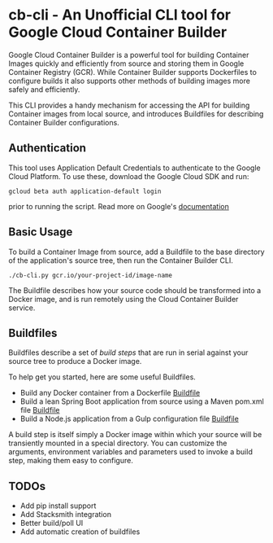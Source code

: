 # cb-cli - An Unofficial CLI tool for Google Cloud Container Builder

Google Cloud Container Builder is a powerful tool for building Container Images
quickly and efficiently from source and storing them in Google Container
Registry (GCR). While Container Builder supports Dockerfiles to configure builds
it also supports other methods of building images more safely and efficiently.

This CLI provides a handy mechanism for accessing the API for building Container
images from local source, and introduces Buildfiles for describing Container
Builder configurations.

## Authentication

This tool uses Application Default Credentials to authenticate to the Google
Cloud Platform. To use these, download the Google Cloud SDK and run:

 `gcloud beta auth application-default login`

prior to running the script. Read more on Google's
[documentation](https://developers.google.com/identity/protocols/application-default-credentials#whentouse)

## Basic Usage

To build a Container Image from source, add a Buildfile to the base directory
of the application's source tree, then run the Container Builder CLI.

 `./cb-cli.py gcr.io/your-project-id/image-name`

The Buildfile describes how your source code should be transformed into a Docker
image, and is run remotely using the Cloud Container Builder service.

## Buildfiles

Buildfiles describe a set of *build steps* that are run in serial against your
source tree to produce a Docker image.

To help get you started, here are some useful Buildfiles.

* Build any Docker container from a Dockerfile [Buildfile](buildfiles/docker.Buildfile)
* Build a lean Spring Boot application from source using a Maven pom.xml file [Buildfile](buildfiles/springboot.Buildfile)
* Build a Node.js application from a Gulp configuration file [Buildfile](buildfiles/node-gulp.Buildfile)

A build step is itself simply a Docker image within which your
source will be transiently mounted in a special directory. You can customize
the arguments, environment variables and parameters used to invoke a build step,
making them easy to configure.

## TODOs

* Add pip install support
* Add Stacksmith integration
* Better build/poll UI
* Add automatic creation of buildfiles
